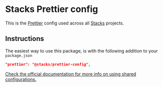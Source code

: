 # Stacks Prettier config

This is the [Prettier](https://prettier.io/) config used across all [Stacks](http://blockstack.org/) projects.

## Instructions

The easiest way to use this package, is with the following addition to your `package.json`

```json
"prettier": "@stacks/prettier-config",
```

[Check the official documentation for more info on using shared configurations.](https://prettier.io/docs/en/configuration.html#sharing-configurations)

